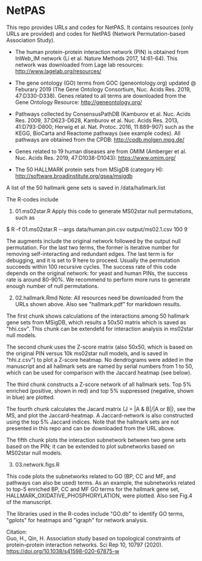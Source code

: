 # NetPAS
This repo provides URLs and codes for NetPAS. It contains resources (only URLs are provided) and codes for NetPAS (Network Permutation-based Association Study).

* The human protein-protein interaction network (PIN) is obtained from InWeb_IM network (Li et al. Nature Methods 2017, 14:61-64). This network was downloaded from Lage lab resources:
http://www.lagelab.org/resources/

* The gene ontology (GO) terms from GOC (geneontology.org) updated @ Feburary 2019 (The Gene Ontology Consortium, Nuc. Acids Res. 2019, 47:D330-D338). Genes related to all terms are downloaded from the Gene Ontology Resource:
http://geneontology.org/

* Pathways collected by ConsensusPathDB (Kamburov et al. Nuc. Acids Res. 2009, 37:D623-D628, Kamburov et al. Nuc. Acids Res. 2013, 41:D793-D800; Herwig et al. Nat. Protoc. 2016, 11:889-907) such as the KEGG, BioCarta and Reactome pathways (see example codes). All pathways are obtained from the CPDB:
http://cpdb.molgen.mpg.de/

* Genes related to 19 human diseases are from OMIM (Amberger et al. Nuc. Acids Res. 2019, 47:D1038-D1043):
https://www.omim.org/

* The 50 HALLMARK protein sets from MSigDB (category H):
http://software.broadinstitute.org/gsea/msigdb

A list of the 50 hallmark gene sets is saved in /data/hallmark.list

The R-codes include

1. 01.ms02star.R 
Apply this code to generate MS02star null permutations, such as

$ R -f 01.ms02star.R --args data/human.pin.csv output/ms02.1.csv 100 9

The augments include the original network followed by the output null permutation. For the last two terms, the former is iterative number for removing self-interacting and redundant edges. The last term is for debugging, and it is set to 9 here to proceed. Usually the permutation succeeds within 100 recursive cycles. The success rate of this code depends on the original network: for yeast and human PINs, the success rate is around 80-90%. We recommend to perform more runs to generate enough number of null permutations.

2. 02.hallmark.Rmd
Note: All resources need be downloaded from the URLs shown above. Also see "hallmark.pdf" for markdown results.

The first chunk shows calculations of the interactions among 50 hallmark gene sets from MSigDB, which results a 50x50 matrix which is saved as "hhi.csv". This chunk can be extendefd for interaction analysis in ms02star null models.

The second chunk uses the Z-score matrix (also 50x50, which is based on the original PIN versus 10k ms02star null models, and is saved in "hhi.z.csv") to plot a Z-score heatmap. No dendrograms were added in the manuscript and all hallmark sets are named by serial numbers from 1 to 50, which can be used for comparison with the Jaccard heatmap (see below).

The third chunk constructs a Z-score network of all hallmark sets. Top 5% enriched (positive, shown in red) and top 5% suppressed (negative, shown in blue) are plotted.

The fourth chunk calculates the Jacard matrix (J = |A & B|/|A or B|), see the MS, and plot the Jaccard-heatmap. A Jaccard-network is also constructed using the top 5% Jaccard indices. Note that the hallmark sets are not presented in this repo and can be downloaded from the URL above.

The fifth chunk plots the interaction subnetwork between two gene sets based on the PIN; it can be extended to plot subnetworks based on MS02star null models. 

3. 03.network.figs.R

This code plots the subnetworks related to GO (BP, CC and MF, and pathways can also be used) terms. As an example, the subnetworks related to top-5 enriched BP, CC and MF GO terms for the hallmark gene set, HALLMARK_OXIDATIVE_PHOSPHORYLATION, were plotted. Also see Fig.4 of the manuscript.

The libraries used in the R-codes include "GO.db" to identify GO terms, "gplots" for heatmaps and "igraph" for network analysis.

Citation: <br> 
Guo, H., Qin, H. Association study based on topological constraints of protein–protein interaction networks. Sci Rep 10, 10797 (2020). https://doi.org/10.1038/s41598-020-67875-w
